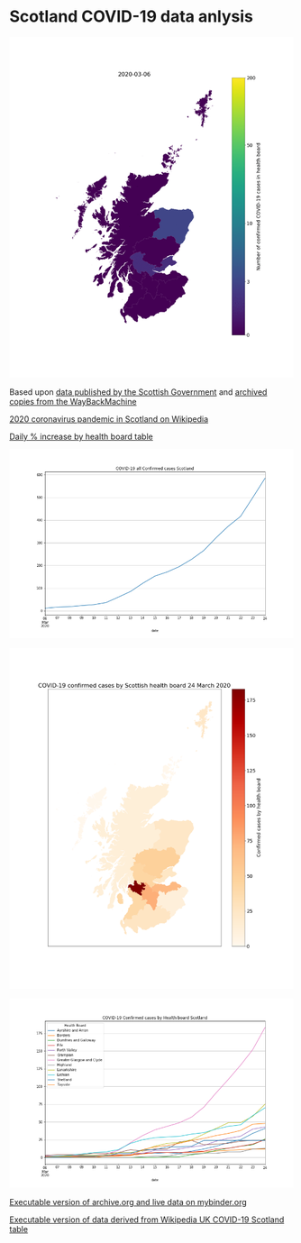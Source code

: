 # Scotland COVID-19 data anlysis

![](output/time_series.gif)

Based upon [data published by the Scottish Government](https://www.gov.scot/coronavirus-covid-19/) and [archived copies from the WayBackMachine](https://web.archive.org/web/*/https://www.gov.scot/coronavirus-covid-19/)

[2020 coronavirus pandemic in Scotland on Wikipedia](https://en.wikipedia.org/wiki/2020_coronavirus_pandemic_in_Scotland)

[Daily % increase by health board table](output/daily_percentage_increase_by_health_board.md)

![png](output/all_confirmed_cases_time_series.png)

![png](output/confirmed_cases_2020-03-24.png)

![png](output/confirmed_cases_by_health_board_time_series.png)

[Executable version of archive.org and live data on mybinder.org](https://mybinder.org/v2/gh/seumasmorrison/Scotland_COVID-19/master?filepath=Scotland_COVID-19.ipynb)

[Executable version of data derived from Wikipedia UK COVID-19 Scotland table](https://mybinder.org/v2/gh/seumasmorrison/Scotland_COVID-19/master?filepath=Scotland_COVID-19_Wikipedia_data.ipynb)
